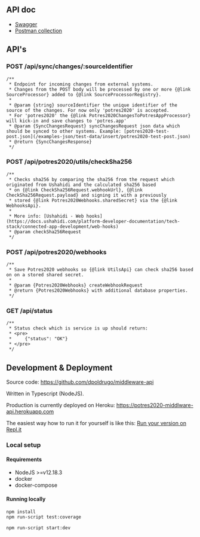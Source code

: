 ## API doc
- [Swagger](https://potres2020-middlware-api.herokuapp.com/api-docs/)
- [Postman collection](https://documenter.getpostman.com/view/130981/TW6wK9GV)

## API's

### POST /api/sync/changes/:sourceIdentifier
    /**
     * Endpoint for incoming changes from external systems.
     * Changes from the POST body will be processed by one or more {@link SourceProcessor} added to {@link SourceProcessorRegistry}.
     *
     * @param {string} sourceIdentifier the unique identifier of the source of the changes. For now only 'potres2020' is accepted.
     * For 'potres2020' the {@link Potres2020ChangesToPotresAppProcessor} will kick-in and save changes to 'potres.app'
     * @param {SyncChangesRequest} syncChangesRequest json data which should be synced to other systems. Example: [potres2020-test-post.json](/examples-json/test-data/insert/potres2020-test-post.json)
     * @return {SyncChangesResponse}
     */

### POST /api/potres2020/utils/checkSha256
    /**
     * Checks sha256 by comparing the sha256 from the request which originated from Ushahidi and the calculated sha256 based
     * on {@link CheckSha256Request.webhookUrl}, {@link CheckSha256Request.payload} and signing it with a previously
     * stored {@link Potres2020Webhooks.sharedSecret} via the {@link WebhooksApi}.
     *
     * More info: [Ushahidi - Web hooks](https://docs.ushahidi.com/platform-developer-documentation/tech-stack/connected-app-development/web-hooks)
     * @param checkSha256Request
     */

### POST /api/potres2020/webhooks
    /**
     * Save Potres2020 webhooks so {@link UtilsApi} can check sha256 based on on a stored shared secret.
     *
     * @param {Potres2020Webhooks} createWebhookRequest
     * @return {Potres2020Webhooks} with additional database properties.
     */

### GET /api/status
    /**
     * Status check which is service is up should return:
     * <pre>
     *     {"status": "OK"}
     * </pre>
     */

## Development & Deployment

Source code: https://github.com/dpoldrugo/middleware-api

Written in Typescript (NodeJS).

Production is currently deployed on Heroku: https://potres2020-middlware-api.herokuapp.com

The easiest way how to run it for yourself is like this: [Run your version on Repl.it](https://repl.it/github/dpoldrugo/middleware-api)

### Local setup

#### Requirements
 - NodeJS >=v12.18.3
 - docker
 - docker-compose

#### Running locally

 ```bash
 npm install
 npm run-script test:coverage
 ```
```bash
npm run-script start:dev
```